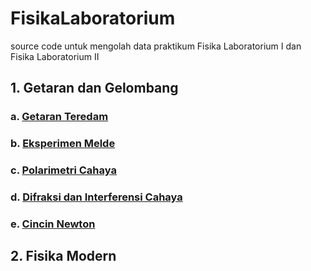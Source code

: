# FisikaLaboratorium
source code untuk mengolah data praktikum Fisika Laboratorium I dan Fisika Laboratorium II

## 1. Getaran dan Gelombang
### a. [Getaran Teredam](https://github.com/Tarnished2/FisikaLaboratorium/blob/main/GetaranGelombang/W1_GetaranTeredam.ipynb)
### b. [Eksperimen Melde](https://github.com/Tarnished2/FisikaLaboratorium/blob/main/GetaranGelombang/W2_EksperimenMelde.ipynb)
### c. [Polarimetri Cahaya](https://github.com/Tarnished2/FisikaLaboratorium/blob/main/GetaranGelombang/W3_PolarimetriCahaya.ipynb)
### d. [Difraksi dan Interferensi Cahaya]()
### e. [Cincin Newton]()

## 2. Fisika Modern
